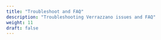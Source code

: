 ```yaml
---
title: "Troubleshoot and FAQ"
description: "Troubleshooting Verrazzano issues and FAQ"
weight: 11
draft: false
---
```

